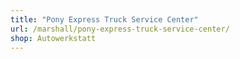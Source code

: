 ```yaml
---
title: "Pony Express Truck Service Center"
url: /marshall/pony-express-truck-service-center/
shop: Autowerkstatt
---
```

